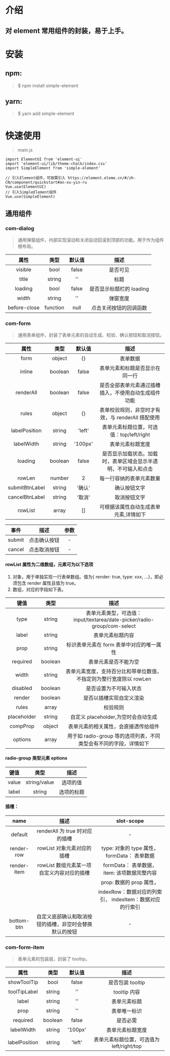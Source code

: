 # 介绍

## 对 element 常用组件的封装，易于上手。

# 安装

## npm:

> \$ npm install simple-element

## yarn:

> \$ yarn add simple-element

# 快速使用

> main.js

```
import ElementUI from 'element-ui'
import 'element-ui/lib/theme-chalk/index.css'
import SimpleElement from 'simple-element'

// 引入Element组件，可按需引入 https://element.eleme.cn/#/zh-CN/component/quickstart#an-xu-yin-ru
Vue.use(ElementUI)
// 引入SimpleElement组件
Vue.use(SimpleElement)

```

## 通用组件

### com-dialog

> 通用弹窗组件，内部实现滚动和关闭自动回滚到顶部的功能。用于作为组件根布局。

|     属性     |   类型   | 默认值 |           描述           |
| :----------: | :------: | :----: | :----------------------: |
|   visible    |   bool   | false  |         是否可见         |
|    title     |  string  |   ''   |           标题           |
|   loading    |   bool   | false  | 是否显示标题栏的 loading |
|    width     |  string  |   ''   |         弹窗宽度         |
| before-close | function |  null  |  点击关闭按钮的回调函数  |

### com-form

> 通用表单组件，封装了表单元素的自动生成、校验、确认按钮和取消按钮。

|      属性      |  类型   | 默认值  |                              描述                              |
| :------------: | :-----: | :-----: | :------------------------------------------------------------: |
|      form      | object  |   {}    |                            表单数据                            |
|     inline     | boolean |  false  |                 表单元素和标题是否显示在同一行                 |
|   renderAll    | boolean |  false  |      是否全部表单元素通过插槽插入，不使用自动生成组件功能      |
|     rules      | object  |   {}    |       表单校验规则，非空时才有效，与 renderAll 搭配使用        |
| labelPosition  | string  | 'left'  |            表单元素标题位置，可选值：top/left/right            |
|   labelWidth   | string  | '100px' |                        表单元素标题宽度                        |
|    loading     | boolean |  false  | 是否显示加载状态。加载时，表单区域会显示半透明，不可输入和点击 |
|     rowLen     | number  |    2    |                    每一行容纳的表单元素数量                    |
| submitBtnLabel | string  | '确认'  |                          确认按钮文字                          |
| cancelBtnLabel | string  | '取消'  |                          取消按钮文字                          |
|    rowList     |  array  |   []    |             可根据该属性自动生成表单元素,详情如下              |

|  事件  |     描述     | 参数 |
| :----: | :----------: | :--: |
| submit | 点击确认按钮 |  -   |
| cancel | 点击取消按钮 |  -   |

#### rowList 属性为二维数组，元素可为以下选项

1. 对象，用于单独实现一行表单数组。值为{ render: true, type: xxx, ...}，即必须包含 render 属性且值为 true。
2. 数组，对应的字段如下表。

|    键值     |  类型   |                                  描述                                   |
| :---------: | :-----: | :---------------------------------------------------------------------: |
|    type     | string  | 表单元素类型，可选值：input/textarea/date-picker/radio-group/com-select |
|    label    | string  |                            表单元素标题内容                             |
|    prop     | string  |                标识表单元素在 form 表单中对应的唯一属性                 |
|  required   | boolean |                          表单元素是否不能为空                           |
|    width    | string  |   表单元素宽度，支持百分比和带单位数值，不指定则为整行宽度除以 rowLen   |
|  disabled   | boolean |                         是否设置为不可输入状态                          |
|   render    | boolean |                        是否以插槽实现自定义渲染                         |
|    rules    |  array  |                                校验规则                                 |
| placeholder | string  |                   自定义 placeholder,为空时会自动生成                   |
|  compProp   | object  |                  表单元素的相关属性，会直接透传给组件                   |
|   options   |  array  |    用于如 radio-group 等的选项列表，不同类型会有不同的字段，详情如下    |

#### radio-group 类型元素 options

| 键值  |     类型     |    描述    |
| :---: | :----------: | :--------: |
| value | string/value |  选项的值  |
| label |    string    | 选项的标题 |

#### 插槽：

|    name     |                          描述                          |                        slot-scope                        |
| :---------: | :----------------------------------------------------: | :------------------------------------------------------: |
|   default   |             renderAll 为 true 时对应的插槽             |                            -                             |
| render-row  |               rowList 对象元素对应的插槽               |       type: 对象的 type 属性，formData： 表单数据        |
| render-item |       rowList 数组元素某一项自定义内容对应的插槽       |       formData： 表单数据，item: 该项数据完整内容        |
|             |                                                        |                 prop: 数据的 prop 属性，                 |
|             |                                                        | indexRow：数据对应的列索引， indexItem：数据对应的行索引 |
| bottom-btn  | 自定义底部确认和取消按钮的插槽，非空时会替换默认的按钮 |                            -                             |

### com-form-item

> 表单元素的包装层，封装了 tooltip。

|     属性      |  类型   | 默认值  |                   描述                    |
| :-----------: | :-----: | :-----: | :---------------------------------------: |
|  showToolTip  |  bool   |  false  |             是否包装 tooltip              |
| toolTipLabel  | string  |   ''    |               tooltip 内容                |
|     label     | string  |   ''    |               表单元素标题                |
|     prop      | string  |   ''    |               表单唯一标识                |
|   required    | boolean |  false  |                 是否必需                  |
|  labelWidth   | string  | '100px' |             表单元素标题宽度              |
| labelPosition | string  | 'left'  | 表单元素标题位置，可选值为 left/right/top |
